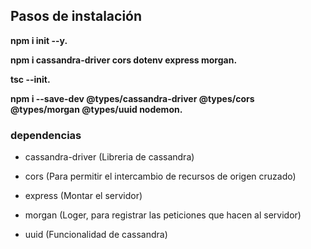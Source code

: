 ## Pasos de instalación

**npm i init --y.**

**npm i cassandra-driver cors dotenv express morgan.**

**tsc --init.**

**npm i --save-dev @types/cassandra-driver @types/cors @types/morgan @types/uuid nodemon.**

### dependencias

- cassandra-driver (Libreria de cassandra)

- cors (Para permitir el intercambio de recursos de origen cruzado)

- express (Montar el servidor)

- morgan (Loger, para registrar las peticiones que hacen al servidor)

- uuid (Funcionalidad de cassandra)








